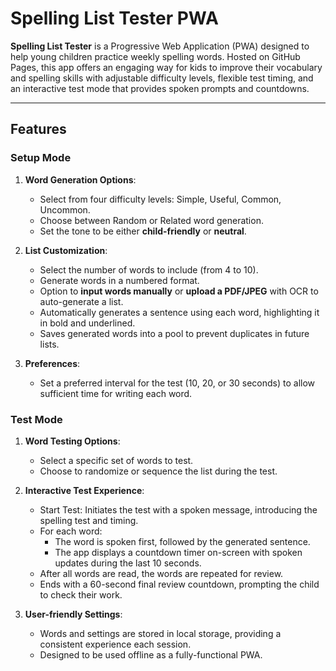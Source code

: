 # Spelling List Tester PWA

**Spelling List Tester** is a Progressive Web Application (PWA) designed to help young children practice weekly spelling words. Hosted on GitHub Pages, this app offers an engaging way for kids to improve their vocabulary and spelling skills with adjustable difficulty levels, flexible test timing, and an interactive test mode that provides spoken prompts and countdowns.

---

## Features

### Setup Mode
1. **Word Generation Options**:
   - Select from four difficulty levels: Simple, Useful, Common, Uncommon.
   - Choose between Random or Related word generation.
   - Set the tone to be either **child-friendly** or **neutral**.
   
2. **List Customization**:
   - Select the number of words to include (from 4 to 10).
   - Generate words in a numbered format.
   - Option to **input words manually** or **upload a PDF/JPEG** with OCR to auto-generate a list.
   - Automatically generates a sentence using each word, highlighting it in bold and underlined.
   - Saves generated words into a pool to prevent duplicates in future lists.

3. **Preferences**:
   - Set a preferred interval for the test (10, 20, or 30 seconds) to allow sufficient time for writing each word.

### Test Mode
1. **Word Testing Options**:
   - Select a specific set of words to test.
   - Choose to randomize or sequence the list during the test.
   
2. **Interactive Test Experience**:
   - Start Test: Initiates the test with a spoken message, introducing the spelling test and timing.
   - For each word:
     - The word is spoken first, followed by the generated sentence.
     - The app displays a countdown timer on-screen with spoken updates during the last 10 seconds.
   - After all words are read, the words are repeated for review.
   - Ends with a 60-second final review countdown, prompting the child to check their work.

3. **User-friendly Settings**:
   - Words and settings are stored in local storage, providing a consistent experience each session.
   - Designed to be used offline as a fully-functional PWA.
